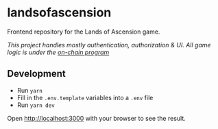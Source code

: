 # landsofascension

Frontend repository for the Lands of Ascension game.

_This project handles mostly authentication, authorization & UI. All game logic is under the [on-chain program](https://github.com/landsofascension/game-core)_

## Development

- Run `yarn`
- Fill in the `.env.template` variables into a `.env` file
- Run `yarn dev`

Open [http://localhost:3000](http://localhost:3000) with your browser to see the result.
